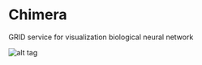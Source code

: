 Chimera
=======

GRID service for visualization biological neural network

![alt tag](http://s1.developerslife.ru/public/images/gifs/841b3185-92b7-4515-af6b-5506606e052e.gif)
